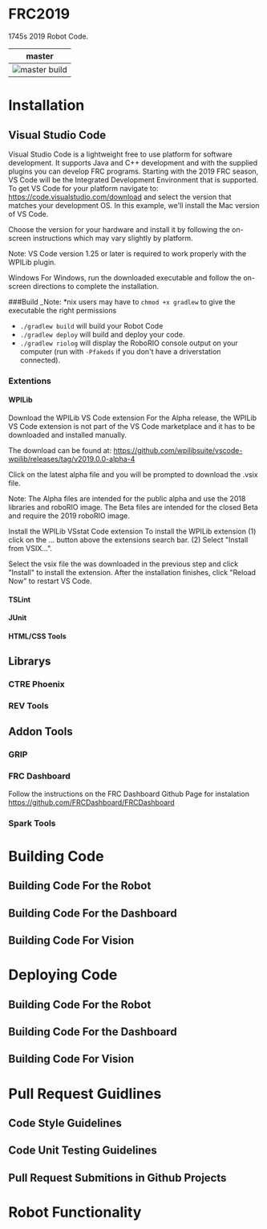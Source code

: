 # FRC2019
1745s 2019 Robot Code.

|  master  |
| :--------: |
| ![master build](https://travis-ci.org/Pearcerobotics/FRC2019.svg?branch=master) |

# Installation
## Visual Studio Code
Visual Studio Code is a lightweight free to use platform for software development. It supports Java and C++ development and with the supplied plugins you can develop FRC programs. Starting with the 2019 FRC season, VS Code will be the Integrated Development Environment that is supported. To get VS Code for your platform navigate to: https://code.visualstudio.com/download and select the version that matches your development OS. In this example, we'll install the Mac version of VS Code.


Choose the version for your hardware and install it by following the on-screen instructions which may vary slightly by platform.

Note: VS Code version 1.25 or later is required to work properly with the WPILib plugin.

Windows
For Windows, run the downloaded executable and follow the on-screen directions to complete the installation.


###Build
_Note: *nix users may have to `chmod +x gradlew` to give the executable the right permissions
- ```./gradlew build``` will build your Robot Code
- ```./gradlew deploy``` will build and deploy your code.
- ```./gradlew riolog``` will display the RoboRIO console output on your computer (run with `-Pfakeds` if you don't have a driverstation connected).

### Extentions
#### WPILib 
Download the WPILib VS Code extension
For the Alpha release, the WPILib VS Code extension is not part of the VS Code marketplace and it has to be downloaded and installed manually.

The download can be found at: https://github.com/wpilibsuite/vscode-wpilib/releases/tag/v2019.0.0-alpha-4

Click on the latest alpha file and you will be prompted to download the .vsix file.

Note: The Alpha files are intended for the public alpha and use the 2018 libraries and roboRIO image. The Beta files are intended for the closed Beta and require the 2019 roboRIO image.

Install the WPILib VSstat Code extension
To install the WPILib extension (1) click on the ... button above the extensions search bar. (2) Select "Install from VSIX...".

Select the vsix file the was downloaded in the previous step and click "Install" to install the extension. After the installation finishes,  click "Reload Now" to restart VS Code.

#### TSLint
#### JUnit
#### HTML/CSS Tools

## Librarys
### CTRE Phoenix
### REV Tools

## Addon Tools
### GRIP
### FRC Dashboard
Follow the instructions on the FRC Dashboard Github Page for instalation https://github.com/FRCDashboard/FRCDashboard
### Spark Tools

# Building Code
## Building Code For the Robot
## Building Code For the Dashboard
## Building Code For Vision

# Deploying Code
## Building Code For the Robot
## Building Code For the Dashboard
## Building Code For Vision

# Pull Request Guidlines
## Code Style Guidelines
## Code Unit Testing Guidelines
## Pull Request Submitions in Github Projects

# Robot Functionality 
